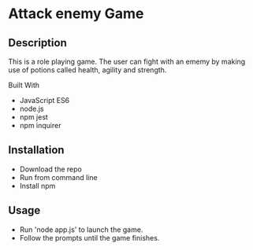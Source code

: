 # Attack enemy Game

## Description
This is a role playing game. The user can fight with an ememy by making use of potions called health, agility and strength.

Built With  

   *  JavaScript ES6
   *  node.js
   *  npm jest
   *  npm inquirer

## Installation
   *  Download the repo
   *  Run from command line
   *  Install npm
## Usage
   *  Run 'node app.js' to launch the game.
   *  Follow the prompts until the game finishes.